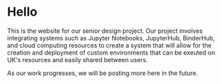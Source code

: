 ---
---

# Hello

This is the website for our senior design project. Our project involves
integrating systems such as Jupyter Notebooks, JupyterHub, BinderHub, and cloud
computing resources to create a system that will allow for the creation and
deployment of custom environments that can be exeuted on UK's resources and
easily shared between users.

As our work progresses, we will be posting more here in the future.
